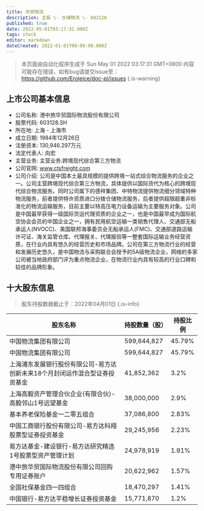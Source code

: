 ```yaml
---
title: 华贸物流
description: 主板 \- 仓储物流 \- 603128
published: true
date: 2022-05-01T03:17:31.000Z
tags: stock
editor: markdown
dateCreated: 2022-01-01T00:00:00.000Z
---
```


> 本页面由自动化程序生成于 Sun May 01 2022 03:17:31 GMT+0800
> 内容可能存在错误，如有bug请提交issue至：https://github.com/Eroleice/doc-pi/issues
{.is-warning}

## 上市公司基本信息
- 公司名称: 港中旅华贸国际物流股份有限公司
- 股票代码: 603128.SH
- 所在地: 上海 - 上海市
- 成立日期: 1984年12月26日
- 注册资本: 130,946.297万元
- 法定代表人: 向宏
- 主营业务: 主营业务:跨境现代综合第三方物流
- 公司官网: www.ctsfreight.com
- 公司介绍: 公司是中国本土最具规模的提供跨境一站式综合物流服务的企业之一。公司主营跨境现代综合第三方物流，具体提供以国际货代为核心的跨境现代综合物流服务。同时公司属下的德祥集团、中特物流提供物流细分领域特种物流服务，前者提供特许资质进口分拨仓储物流服务，后者提供超限超重非标准化的物流运输服务，目前主要以特高压电力设备运输为主要服务对象。公司是中国最早获得一级国际货运代理资质的企业之一，也是中国最早成为国际航空协会会员的中国企业之一，拥有民用航空运输一类销售代理人、交通部无船承运人(NVOCC)、美国联邦海事委员会无船承运人(FMC)、交通部道路运输许可证、海关监管仓库、代理报关、代理报验等一整套国际运输业务经营资质，在行业内具有悠久的经营历史和市场品牌。公司在第三方物流行业的经营和发展历史悠久，是中国物流与采购联合会授予的5A级物流企业，网络的多家公司被当地政府部门评为重点物流企业，在物流行业内具有较高的行业口碑和较佳的品牌形象。


## 十大股东信息
> 股东持股数据截止于：2022年04月01日
{.is-info}

| 股东名称 | 持股数量（股） | 持股比例 |
| --- | --- | --- |
| 中国物流集团有限公司 | 599,644,827 | 45.79% |
| 中国物流集团有限公司 | 599,644,827 | 45.79% |
| 上海浦东发展银行股份有限公司-易方达创新未来18个月封闭运作混合型证券投资基金 | 41,852,362 | 3.2% |
| 上海高毅资产管理合伙企业(有限合伙)-高毅邻山1号远望基金 | 38,000,000 | 2.9% |
| 基本养老保险基金一二零五组合 | 37,086,800 | 2.83% |
| 中国工商银行股份有限公司-易方达科翔股票型证券投资基金 | 29,245,956 | 2.23% |
| 易方达基金-建设银行-易方达研究精选1号股票型资产管理计划 | 24,978,919 | 1.91% |
| 港中旅华贸国际物流股份有限公司回购专用证券账户 | 20,622,962 | 1.57% |
| 全国社保基金四一四组合 | 18,470,297 | 1.41% |
| 中国银行-易方达平稳增长证券投资基金 | 15,771,870 | 1.2% |





